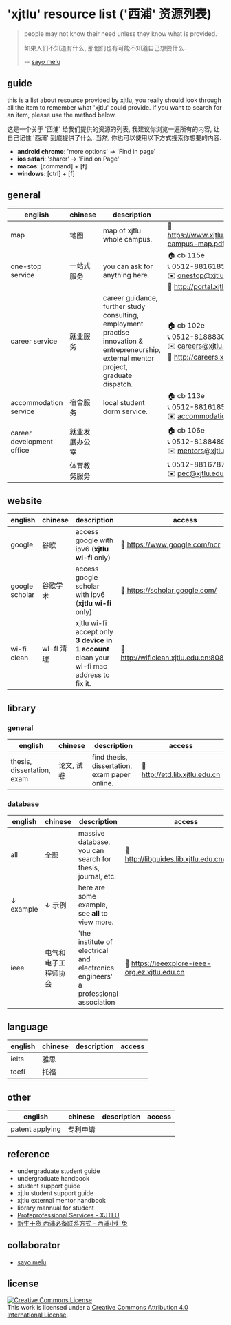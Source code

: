 # 'xjtlu' resource list ('西浦' 资源列表)

> people may not know their need unless they know what is provided.
>
> 如果人们不知道有什么, 那他们也有可能不知道自己想要什么.
>
> -- [sayo melu](https://sayo-melu.xyz/about)

## guide

this is a list about resource provided by xjtlu, you really should look through all the item to remember what 'xjtlu' could provide. if you want to search for an item, please use the method below.

这是一个关于 '西浦' 给我们提供的资源的列表, 我建议你浏览一遍所有的内容, 让自己记住 '西浦' 到底提供了什么. 当然, 你也可以使用以下方式搜索你想要的内容.

- **android chrome**: 'more options' -> 'Find in page'
- **ios safari**: 'sharer' -> 'Find on Page'
- **macos**: [command] + [f]
- **windows**: [ctrl] + [f]

## general

| english                   | chinese        | description                                                  | access                                                       |
| ------------------------- | -------------- | ------------------------------------------------------------ | ------------------------------------------------------------ |
| map                       | 地图           | map of xjtlu whole campus.                                   | 🔗 https://www.xjtlu.edu.cn/en/assets/files/maps/XJTLU-campus-map.pdf |
| one-stop service          | 一站式服务     | you can ask for anything here.                               | 🏠 cb 115e<br>📞 0512-88161854<br>✉️ onestop@xjtlu.edu.cn<br>🔗 http://portal.xjtlu.edu.cn/sites/ssp/onestop.aspx |
| career service            | 就业服务       | career guidance,<br>further study consulting,<br>employment practise<br>innovation & entrepreneurship,<br>external mentor project,<br>graduate dispatch. | 🏠 cb 102e<br/>📞 0512-81888309<br/>✉️ careers@xjtlu.edu.cn<br/>🔗 http://careers.xjtlu.edu.cn |
| accommodation service     | 宿舍服务       | local student dorm service.                                  | 🏠 cb 113e<br/>📞 0512-88161857<br/>✉️ accommodation@xjtlu.edu.cn |
| career development office | 就业发展办公室 |                                                              | 🏠 cb 106e<br/>📞 0512-81884891<br/>✉️ mentors@xjtlu.edu.cn     |
|                           | 体育教务服务   |                                                              | 📞 0512-88167871<br>✉️ pec@xjtlu.edu.cn                        |

## website

| english        | chinese    | description                                                                                  | access                                       |
| -------------- | ---------- | -------------------------------------------------------------------------------------------- | -------------------------------------------- |
| google         | 谷歌       | access google with ipv6 (**xjtlu wi-fi** only)                                               | 🔗 https://www.google.com/ncr                |
| google scholar | 谷歌学术   | access google scholar with ipv6 (**xjtlu wi-fi** only)                                       | 🔗 https://scholar.google.com/               |
| wi-fi clean    | wi-fi 清理 | xjtlu wi-fi accept only **3 device in 1 account**<br>clean your wi-fi mac address to fix it. | 🔗 http://wificlean.xjtlu.edu.cn:8080/portal |



## library

### general

| english                    | chinese    | description                                   | access                        |
| -------------------------- | ---------- | --------------------------------------------- | ----------------------------- |
| thesis, dissertation, exam | 论文, 试卷 | find thesis, dissertation, exam paper online. | 🔗 http://etd.lib.xjtlu.edu.cn |

### database

| english   | chinese              | description                                                                           | access                                         |
| --------- | -------------------- | ------------------------------------------------------------------------------------- | ---------------------------------------------- |
| all       | 全部                 | massive database,<br>you can search for thesis, journal, etc.                         | 🔗 http://libguides.lib.xjtlu.edu.cn/az.php    |
| ↓ example | ↓ 示例               | here are some example,<br>see **all** to view more.                                   |                                                |
| ieee      | 电气和电子工程师协会 | 'the institute of electrical and electronics engineers'<br>a professional association | 🔗 https://ieeexplore-ieee-org.ez.xjtlu.edu.cn |

## language

| english | chinese | description | access |
| ------- | ------- | ----------- | ------ |
| ielts   | 雅思    |             |        |
| toefl   | 托福    |             |        |

## other

| english         | chinese  | description | access |
| --------------- | -------- | ----------- | ------ |
| patent applying | 专利申请 |             |        |

## reference

- undergraduate student guide
- undergraduate handbook
- student support guide
- xjtlu student support guide
- xjtlu external mentor handbook
- library mannual for student
- [Profeprofessional Services - XJTLU](https://www.xjtlu.edu.cn/en/about/professional-services)
- [新生干货 西浦必备联系方式 - 西浦小灯兔](https://mp.weixin.qq.com/s/KMAOtiHCPUvO87AXYl9_wQ)

## collaborator

- [sayo melu](https://sayo-melu.xyz/about)

## license

<a rel="license" href="http://creativecommons.org/licenses/by/4.0/"><img alt="Creative Commons License" style="border-width:0" src="https://i.creativecommons.org/l/by/4.0/88x31.png" /></a><br />This work is licensed under a <a rel="license" href="http://creativecommons.org/licenses/by/4.0/">Creative Commons Attribution 4.0 International License</a>.